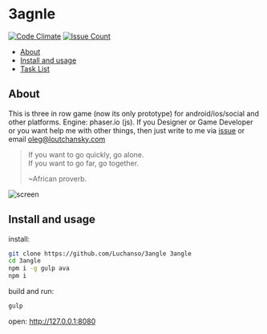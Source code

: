 # 3agnle

[![Code Climate](https://codeclimate.com/github/Luchanso/3angle/badges/gpa.svg)](https://codeclimate.com/github/Luchanso/3angle) 
[![Issue Count](https://codeclimate.com/github/Luchanso/3angle/badges/issue_count.svg)](https://codeclimate.com/github/Luchanso/3angle)

* [About](#about)
* [Install and usage](#install)
* [Task List](https://github.com/Luchanso/3angle/issues/1)

## <a name="about"></a>About

This is three in row game (now its only prototype) for android/ios/social and other platforms. Engine: phaser.io (js). If you Designer or Game Developer or you want help me with other things, then just write to me via [issue](https://github.com/Luchanso/3angle/issues) or email oleg@loutchansky.com

> If you want to go quickly, go alone.<br>
> If you want to go far, go together.
>
> ~African proverb.

![screen](https://cloud.githubusercontent.com/assets/2098777/18176542/b4b86fe2-707e-11e6-9fc5-c3ea6f4ab812.png)

## <a name="install"></a>Install and usage

install:
```sh
git clone https://github.com/Luchanso/3angle 3angle
cd 3angle
npm i -g gulp ava
npm i
```

build and run:
```sh
gulp
```

open: http://127.0.0.1:8080
